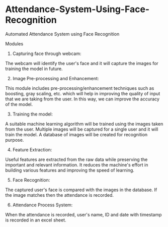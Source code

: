 # Attendance-System-Using-Face-Recognition
Automated Attendance System using Face Recognition

Modules
1.	Capturing face through webcam:

The webcam will identify the user's face and it will capture the images for training the model in future.

2.	Image Pre-processing and Enhancement:

This module includes pre-processing/enhancement techniques such as boosting, gray scaling, etc. which will help in improving the quality of input that we are taking from the user. In this way, we can improve the accuracy of the model.

3.	Training the model:

A suitable machine learning algorithm will be trained using the images taken from the user. Multiple images will be captured for a single user and it will train the model. A database of images will be created for recognition purpose.

4.	Feature Extraction:

Useful features are extracted from the raw data while preserving the important and relevant information. It reduces the machine's effort in building various features and improving the speed of learning. 

5.	Face Recognition:
 
The captured user's face is compared with the images in the database. If the image matches then the attendance is recorded.

6.	Attendance Process System: 

When the attendance is recorded, user's name, ID and date with timestamp is recorded in an excel sheet.
